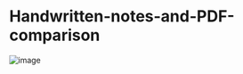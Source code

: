 # Handwritten-notes-and-PDF-comparison
![image](https://github.com/user-attachments/assets/8ef7627a-61cb-49bc-b9a8-d09196af89b0)
